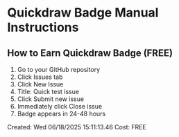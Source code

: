 # Quickdraw Badge Manual Instructions 
 
## How to Earn Quickdraw Badge (FREE) 
 
1. Go to your GitHub repository 
2. Click Issues tab 
3. Click New Issue 
4. Title: Quick test issue 
5. Click Submit new issue 
6. Immediately click Close issue 
7. Badge appears in 24-48 hours 
 
Created: Wed 06/18/2025 15:11:13.46 
Cost: FREE 
